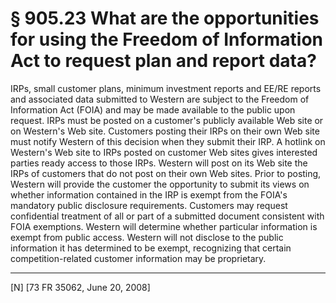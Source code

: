# § 905.23   What are the opportunities for using the Freedom of Information Act to request plan and report data?

IRPs, small customer plans, minimum investment reports and EE/RE reports and associated data submitted to Western are subject to the Freedom of Information Act (FOIA) and may be made available to the public upon request. IRPs must be posted on a customer's publicly available Web site or on Western's Web site. Customers posting their IRPs on their own Web site must notify Western of this decision when they submit their IRP. A hotlink on Western's Web site to IRPs posted on customer Web sites gives interested parties ready access to those IRPs. Western will post on its Web site the IRPs of customers that do not post on their own Web sites. Prior to posting, Western will provide the customer the opportunity to submit its views on whether information contained in the IRP is exempt from the FOIA's mandatory public disclosure requirements. Customers may request confidential treatment of all or part of a submitted document consistent with FOIA exemptions. Western will determine whether particular information is exempt from public access. Western will not disclose to the public information it has determined to be exempt, recognizing that certain competition-related customer information may be proprietary.



---

[N] [73 FR 35062, June 20, 2008]




